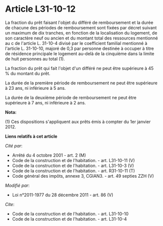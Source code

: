 # Article L31-10-12

La fraction du prêt faisant l'objet du différé de remboursement et la durée de chacune des périodes de remboursement sont
fixées par décret suivant un maximum de dix tranches, en fonction de la localisation du logement, de son caractère neuf ou
ancien et du montant total des ressources mentionné au c de l'article L. 31-10-4 divisé par le coefficient familial mentionné
à l'article L. 31-10-10, majoré de 0,3 par personne destinée à occuper à titre de résidence principale le logement au-delà de
la cinquième dans la limite de huit personnes au total (1).

La fraction du prêt qui fait l'objet d'un différé ne peut être supérieure à 45 % du montant du prêt. 

La durée de la première période de remboursement ne peut être supérieure à 23 ans, ni inférieure à 5 ans. 

La durée de la deuxième période de remboursement ne peut être supérieure à 7 ans, ni inférieure à 2 ans.

**Nota:**

(1) Ces dispositions s'appliquent aux prêts émis à compter du 1er janvier 2012.

**Liens relatifs à cet article**

_Cité par_:

  - Arrêté du 4 octobre 2001 - art. 2 (M)
  - Code de la construction et de l'habitation. - art. L31-10-11 (V)
  - Code de la construction et de l'habitation. - art. L31-10-3 (V)
  - Code de la construction et de l'habitation. - art. R31-10-11 (T)
  - Code général des impôts, annexe 3, CGIAN3. - art. 49 septies ZZH (V)

_Modifié par_:

  - Loi n°2011-1977 du 28 décembre 2011 - art. 86 (V)

_Cite_:

  - Code de la construction et de l'habitation. - art. L31-10-10
  - Code de la construction et de l'habitation. - art. L31-10-4
